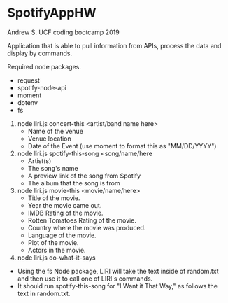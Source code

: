 # SpotifyAppHW

Andrew S.
UCF coding bootcamp 2019

Application that is able to pull information from APIs, process the data and display by commands.

Required node packages.

- request
- spotify-node-api
- moment
- dotenv
- fs

1. node liri.js concert-this <artist/band name here>
    * Name of the venue
    * Venue location
    * Date of the Event (use moment to format this as "MM/DD/YYYY")
2. node liri.js spotify-this-song <song/name/here
    * Artist(s)
    * The song's name
    * A preview link of the song from Spotify
    * The album that the song is from
3. node liri.js movie-this <movie/name/here>
   * Title of the movie.
   * Year the movie came out.
   * IMDB Rating of the movie.
   * Rotten Tomatoes Rating of the movie.
   * Country where the movie was produced.
   * Language of the movie.
   * Plot of the movie.
   * Actors in the movie.
4. node liri.js do-what-it-says
  - Using the fs Node package, LIRI will take the text inside of random.txt and then use it to call one of LIRI's commands.
  - It should run spotify-this-song for "I Want it That Way," as follows the text in random.txt.

